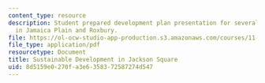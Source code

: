 ```yaml
---
content_type: resource
description: Student prepared development plan presentation for several vacant properties
  in Jamaica Plain and Roxbury.
file: https://ol-ocw-studio-app-production.s3.amazonaws.com/courses/11-947-sustainable-economic-development-spring-2004/8d5159e0270fa3e6358372587274d547_finaljpndc.pdf
file_type: application/pdf
resourcetype: Document
title: Sustainable Development in Jackson Square
uid: 8d5159e0-270f-a3e6-3583-72587274d547
---
```

